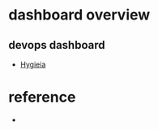 # dashboard overview

## devops dashboard

   - [Hygieia](hygieya/hygieya.md)
   
   
# reference

  - [](https://xebialabs.com/the-ultimate-devops-tool-chest/open-source/ )